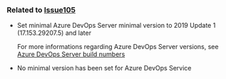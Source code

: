
### Related to [Issue105](https://github.com/expertasolutions/VstsDashboard/issues/105)

- Set minimal Azure DevOps Server minimal version to 2019 Update 1 (17.153.29207.5) and later
  
  For more informations regarding Azure DevOps Server versions, see [Azure DevOps Server build numbers](https://docs.microsoft.com/en-us/azure/devops/release-notes/features-timeline#server-build-numbers)

- No minimal version has been set for Azure DevOps Service